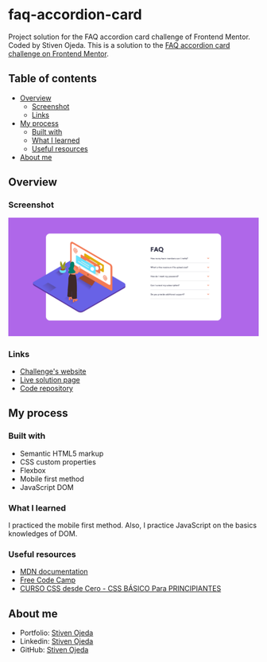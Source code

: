 # faq-accordion-card
Project solution for the FAQ accordion card challenge of Frontend Mentor. Coded by Stiven Ojeda.
This is a solution to the [FAQ accordion card challenge on Frontend Mentor](https://www.frontendmentor.io/challenges/faq-accordion-card-XlyjD0Oam).

## Table of contents
- [Overview](#overview)
  - [Screenshot](#screenshot)
  - [Links](#links)
- [My process](#my-process)
  - [Built with](#built-with)
  - [What I learned](#what-i-learned)
  - [Useful resources](#useful-resources)
- [About me](#about-me)

## Overview

### Screenshot
![](./screenshot.png)

### Links
- [Challenge's website](https://www.frontendmentor.io/challenges/faq-accordion-card-XlyjD0Oam)
- [Live solution page](https://stibojeda.github.io/faq-accordion-card/)
- [Code repository](https://github.com/stibojeda/faq-accordion-card)

## My process

### Built with
- Semantic HTML5 markup
- CSS custom properties
- Flexbox
- Mobile first method
- JavaScript DOM

### What I learned
I practiced the mobile first method. Also, I practice JavaScript on the basics knowledges of DOM.

### Useful resources
- [MDN documentation](https://developer.mozilla.org/en-US/docs/Web/API/Document_Object_Model)
- [Free Code Camp](https://www.youtube.com/watch?v=XqFR2lqBYPs)
- [CURSO CSS desde Cero - CSS BÁSICO Para PRINCIPIANTES](https://www.youtube.com/watch?v=N8V5JhasaSE)

## About me
- Portfolio: [Stiven Ojeda](https://stibojeda.github.io)
- Linkedin: [Stiven Ojeda](https://www.linkedin.com/in/stiven-ojeda-090a3924a)
- GitHub: [Stiven Ojeda](https://github.com/stibojeda)
